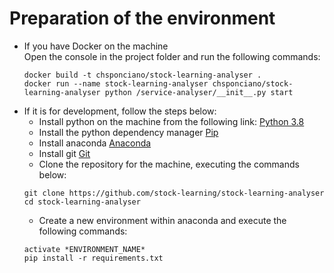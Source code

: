 # Preparation of the environment
* If you have Docker on the machine <br>
    Open the console in the project folder and run the following commands:
    ```
    docker build -t chsponciano/stock-learning-analyser .
    docker run --name stock-learning-analyser chsponciano/stock-learning-analyser python /service-analyser/__init__.py start
    ```
* If it is for development, follow the steps below:
    * Install python on the machine from the following link: [Python 3.8](https://www.python.org/downloads/)
    * Install the python dependency manager [Pip](https://pip.pypa.io/en/stable/installing/)
    * Install anaconda [Anaconda](https://anaconda.org/)
    * Install git [Git](https://git-scm.com/download)
    * Clone the repository for the machine, executing the commands below:
    ```
    git clone https://github.com/stock-learning/stock-learning-analyser
    cd stock-learning-analyser
    ```
    * Create a new environment within anaconda and execute the following commands:
    ```
    activate *ENVIRONMENT_NAME*
    pip install -r requirements.txt
    ```
